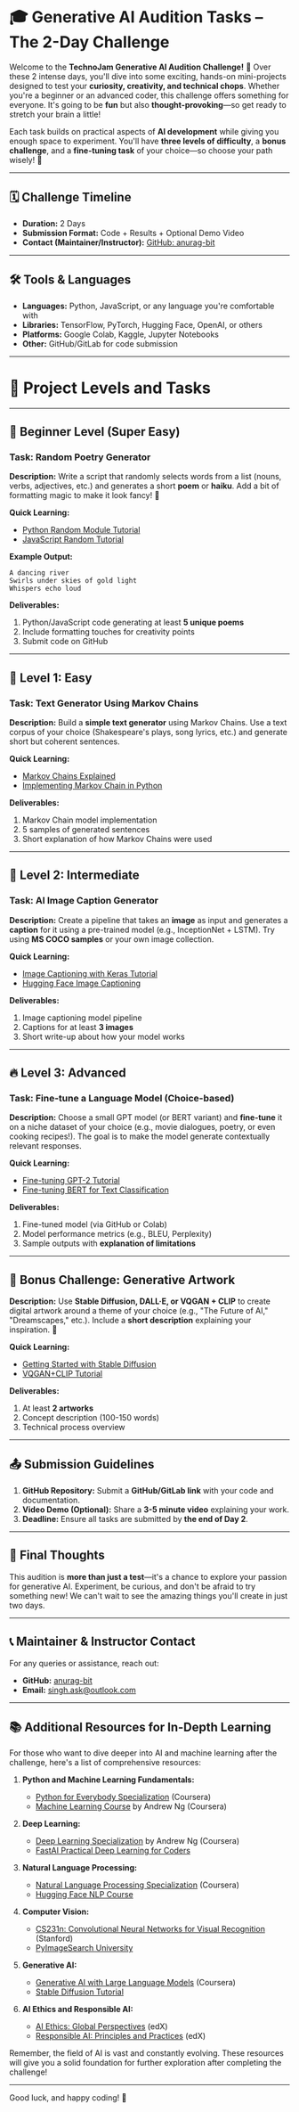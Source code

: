 # 🎓 **Generative AI Audition Tasks – The 2-Day Challenge**

Welcome to the **TechnoJam Generative AI Audition Challenge!** 🚀 Over these 2 intense days, you'll dive into some exciting, hands-on mini-projects designed to test your **curiosity, creativity, and technical chops**. Whether you're a beginner or an advanced coder, this challenge offers something for everyone. It's going to be **fun** but also **thought-provoking**—so get ready to stretch your brain a little!

Each task builds on practical aspects of **AI development** while giving you enough space to experiment. You'll have **three levels of difficulty**, a **bonus challenge**, and a **fine-tuning task** of your choice—so choose your path wisely! 🧩

---

## 🗓 **Challenge Timeline**
- **Duration:** 2 Days
- **Submission Format:** Code + Results + Optional Demo Video
- **Contact (Maintainer/Instructor):** [GitHub: anurag-bit](https://github.com/anurag-bit)

---

## 🛠 **Tools & Languages**
- **Languages:** Python, JavaScript, or any language you're comfortable with
- **Libraries:** TensorFlow, PyTorch, Hugging Face, OpenAI, or others
- **Platforms:** Google Colab, Kaggle, Jupyter Notebooks
- **Other:** GitHub/GitLab for code submission

---

# 🥳 **Project Levels and Tasks**

---

## 🌟 **Beginner Level (Super Easy)**
### **Task: Random Poetry Generator**
**Description:** Write a script that randomly selects words from a list (nouns, verbs, adjectives, etc.) and generates a short **poem** or **haiku**. Add a bit of formatting magic to make it look fancy! 🎩

**Quick Learning:**
- [Python Random Module Tutorial](https://realpython.com/python-random/)
- [JavaScript Random Tutorial](https://www.w3schools.com/js/js_random.asp)

**Example Output:**
```
A dancing river
Swirls under skies of gold light
Whispers echo loud
```

**Deliverables:**
1. Python/JavaScript code generating at least **5 unique poems**
2. Include formatting touches for creativity points
3. Submit code on GitHub

---

## 🚀 **Level 1: Easy**
### **Task: Text Generator Using Markov Chains**
**Description:** Build a **simple text generator** using Markov Chains. Use a text corpus of your choice (Shakespeare's plays, song lyrics, etc.) and generate short but coherent sentences.

**Quick Learning:**
- [Markov Chains Explained](https://setosa.io/ev/markov-chains/)
- [Implementing Markov Chain in Python](https://www.geeksforgeeks.org/text-generation-using-markov-chains-in-python/)

**Deliverables:**
1. Markov Chain model implementation
2. 5 samples of generated sentences
3. Short explanation of how Markov Chains were used

---

## 🌱 **Level 2: Intermediate**
### **Task: AI Image Caption Generator**
**Description:** Create a pipeline that takes an **image** as input and generates a **caption** for it using a pre-trained model (e.g., InceptionNet + LSTM). Try using **MS COCO samples** or your own image collection.

**Quick Learning:**
- [Image Captioning with Keras Tutorial](https://machinelearningmastery.com/develop-a-deep-learning-caption-generation-model-in-python/)
- [Hugging Face Image Captioning](https://huggingface.co/spaces/keras-io/image-captioning)

**Deliverables:**
1. Image captioning model pipeline
2. Captions for at least **3 images**
3. Short write-up about how your model works

---

## 🔥 **Level 3: Advanced**
### **Task: Fine-tune a Language Model (Choice-based)**
**Description:** Choose a small GPT model (or BERT variant) and **fine-tune** it on a niche dataset of your choice (e.g., movie dialogues, poetry, or even cooking recipes!). The goal is to make the model generate contextually relevant responses.

**Quick Learning:**
- [Fine-tuning GPT-2 Tutorial](https://huggingface.co/blog/how-to-generate)
- [Fine-tuning BERT for Text Classification](https://www.tensorflow.org/text/tutorials/fine_tune_bert)

**Deliverables:**
1. Fine-tuned model (via GitHub or Colab)
2. Model performance metrics (e.g., BLEU, Perplexity)
3. Sample outputs with **explanation of limitations**

---

## 🏅 **Bonus Challenge: Generative Artwork**
**Description:** Use **Stable Diffusion, DALL·E, or VQGAN + CLIP** to create digital artwork around a theme of your choice (e.g., "The Future of AI," "Dreamscapes," etc.). Include a **short description** explaining your inspiration. 🎨

**Quick Learning:**
- [Getting Started with Stable Diffusion](https://stability.ai/blog/stable-diffusion-public-release)
- [VQGAN+CLIP Tutorial](https://sourceful.us/doc/935/introduction-to-vqganclip)

**Deliverables:**
1. At least **2 artworks**
2. Concept description (100-150 words)
3. Technical process overview

---

## 📤 **Submission Guidelines**
1. **GitHub Repository:** Submit a **GitHub/GitLab link** with your code and documentation.
2. **Video Demo (Optional):** Share a **3-5 minute video** explaining your work.
3. **Deadline:** Ensure all tasks are submitted by **the end of Day 2**.

---

## 🏁 **Final Thoughts**

This audition is **more than just a test**—it's a chance to explore your passion for generative AI. Experiment, be curious, and don't be afraid to try something new! We can't wait to see the amazing things you'll create in just two days.

---

## 📞 **Maintainer & Instructor Contact**
For any queries or assistance, reach out:
- **GitHub:** [anurag-bit](https://github.com/anurag-bit)
- **Email:** [singh.ask@outlook.com](mailto:singh.ask@outlook.com)

---

## 📚 **Additional Resources for In-Depth Learning**

For those who want to dive deeper into AI and machine learning after the challenge, here's a list of comprehensive resources:

1. **Python and Machine Learning Fundamentals:**
   - [Python for Everybody Specialization](https://www.coursera.org/specializations/python) (Coursera)
   - [Machine Learning Course](https://www.coursera.org/learn/machine-learning) by Andrew Ng (Coursera)

2. **Deep Learning:**
   - [Deep Learning Specialization](https://www.coursera.org/specializations/deep-learning) by Andrew Ng (Coursera)
   - [FastAI Practical Deep Learning for Coders](https://course.fast.ai/)

3. **Natural Language Processing:**
   - [Natural Language Processing Specialization](https://www.coursera.org/specializations/natural-language-processing) (Coursera)
   - [Hugging Face NLP Course](https://huggingface.co/course/chapter1/1)

4. **Computer Vision:**
   - [CS231n: Convolutional Neural Networks for Visual Recognition](http://cs231n.stanford.edu/) (Stanford)
   - [PyImageSearch University](https://www.pyimagesearch.com/pyimagesearch-university/)

5. **Generative AI:**
   - [Generative AI with Large Language Models](https://www.coursera.org/learn/generative-ai-with-llms) (Coursera)
   - [Stable Diffusion Tutorial](https://stable-diffusion-art.com/tutorial/)

6. **AI Ethics and Responsible AI:**
   - [AI Ethics: Global Perspectives](https://www.edx.org/course/artificial-intelligence-ethics-global-perspectives) (edX)
   - [Responsible AI: Principles and Practices](https://www.edx.org/course/responsible-ai-principles-and-practices) (edX)

Remember, the field of AI is vast and constantly evolving. These resources will give you a solid foundation for further exploration after completing the challenge!

---

Good luck, and happy coding! 🎉

